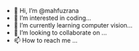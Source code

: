- 👋 Hi, I’m @mahfuzrana
- 👀 I’m interested in coding...
- 🌱 I’m currently learning computer vision...
- 💞️ I’m looking to collaborate on ...
- 📫 How to reach me ...

<!---
mahfuzrana1/mahfuzrana1 is a ✨ special ✨ repository because its `README.md` (this file) appears on your GitHub profile.
You can click the Preview link to take a look at your changes.
--->
